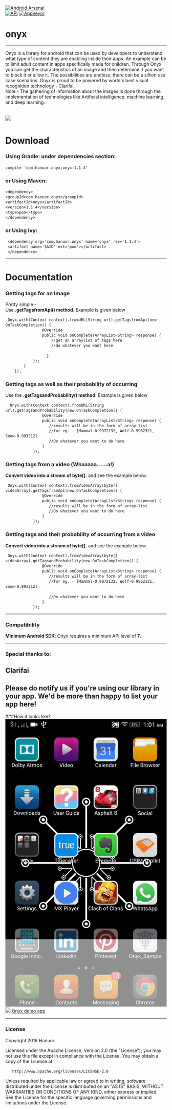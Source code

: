 [![Android Arsenal](https://img.shields.io/badge/Android%20Arsenal-Onyx-red.svg?style=plastic)](http://android-arsenal.com/details/1/4089)    
[![API](https://img.shields.io/badge/API-7%2B-yellow.svg?style=plastic)](https://android-arsenal.com/api?level=7)
[![AppVeyor](https://img.shields.io/appveyor/ci/gruntjs/grunt.svg?maxAge=2592000)]()

# onyx
----      
Onyx is a library for android that can be used by developers to understand what type of content they are enabling inside their apps.
An example can be to limit adult content in apps specifically made for children. Through Onyx you can get the characteristics of an image and then determine if you want to block it or allow it.
The possibilities are endless, there can be a zillion use case scenarios. Onyx is proud to be powered by world's best visual recognition technology - Clarifai.      
Note - The gathering of information about the images is done through the implementation of technologies like Artificial intelligence, machine learning, and deep learning.


![](https://s8.postimg.org/pla6wqs5h/onyx.png)
------    
# Download    
### Using Gradle: under dependencies section:   
  
    compile 'com.hanuor.onyx:onyx:1.1.4'  

### or Using Maven:
    <dependency>
    <groupId>com.hanuor.onyx</groupId>
    <artifactId>onyx</artifactId>
    <version>1.1.4</version>
    <type>pom</type>
    </dependency>    

### or Using Ivy:         
     <dependency org='com.hanuor.onyx' name='onyx' rev='1.1.4'>
     <artifact name='$AID' ext='pom'></artifact>
     </dependency>	    
	 

------
# Documentation

### Getting tags for an Image
Pretty simple -  
Use **.getTagsfromApi() method.** Example is given below      


     Onyx.with(Context context).fromURL(String url).getTagsfromApi(new OnTaskCompletion() {
                    @Override
                    public void onComplete(ArrayList<String> response) {
                        //get an arraylist of tags here
                        //do whatever you want here
                            
                      }
                });
            }
        });

		
### Getting tags as well as their probability of occurring
Use the **.getTagsandProbability() method.** Example is given below       

      Onyx.with(Context context).fromURL(String url).getTagsandProbability(new OnTaskCompletion() {
                    @Override
                    public void onComplete(ArrayList<String> response) {
                       //results will be in the form of array-list
					   //for eg. - [Mammal-0.9972132, Wolf-0.9962321, Snow-0.993212]
					   //Do whatever you want to do here
                    }
                });
				
				
### Getting tags from a video (Whaaaaa......a!)
**Convert video into a stream of byte[].** and see the example below.    

     
	 Onyx.with(Context context).fromVideoArray(byte[] videoArray).getTagsfromApi(new OnTaskCompletion() {
					@Override
                    public void onComplete(ArrayList<String> response) {
                       //results will be in the form of array-list
					   //Do whatever you want to do here
                    }
                });       
				
### Getting tags and their probability of occurring from a video     
**Convert video into a stream of byte[].** and see the example below.    
     
	 Onyx.with(Context context).fromVideoArray(byte[] videoArray).getTagsandProbability(new OnTaskCompletion() {
					@Override
                    public void onComplete(ArrayList<String> response) {
                       //results will be in the form of array-list
					   //for eg. - [Mammal-0.9972132, Wolf-0.9962321, Snow-0.993212]
					  
					   //Do whatever you want to do here
                    }
                });  
				
				         
------
### Compatibility

**Minimum Android SDK**: Onyx requires a minimum API level of **7**.    

---------
### Special thanks to:       

Clarifai         
----------      
 
 **Please do notify us if you're using our library in your app. We'd be more than happy to list your app here!**    
-----------     
###How it looks like?     
[![Screenshot](anim2.gif)](https://cl.ly/1z1j0847331d)      
![](https://s8.postimg.org/i6vw11yph/playicon.png)
[Onyx demo app](https://play.google.com/store/apps/details?id=com.hanuor.onyx_sample)

    




---------

### License
Copyright 2016 Hanuor.

   Licensed under the Apache License, Version 2.0 (the "License");
   you may not use this file except in compliance with the License.
   You may obtain a copy of the License at

       http://www.apache.org/licenses/LICENSE-2.0

   Unless required by applicable law or agreed to in writing, software
   distributed under the License is distributed on an "AS IS" BASIS,
   WITHOUT WARRANTIES OR CONDITIONS OF ANY KIND, either express or implied.
   See the License for the specific language governing permissions and
   limitations under the License.
